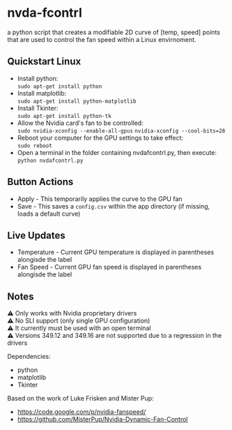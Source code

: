 # nvda-fcontrl
a python script that creates a modifiable 2D curve of [temp, speed] points that are used to control the fan speed within a Linux envirnoment.

## Quickstart Linux

* Install python:  
  `sudo apt-get install python`
* Install matplotlib:  
  `sudo apt-get install python-matplotlib`
* Install Tkinter:  
  `sudo apt-get install python-tk`
* Allow the Nvidia card's fan to be controlled:  
  `sudo nvidia-xconfig --enable-all-gpus`
  `nvidia-xconfig --cool-bits=28`
* Reboot your computer for the GPU settings to take effect:  
  `sudo reboot`
* Open a terminal in the folder containing nvdafcontrl.py, then execute:  
  `python nvdafcontrl.py`

## Button Actions

* Apply - This temporarily applies the curve to the GPU fan
* Save - This saves a `config.csv` within the app directory (if missing, loads a default curve)  

## Live Updates

* Temperature - Current GPU temperature is displayed in parentheses alongisde the label
* Fan Speed - Current GPU fan speed is displayed in parentheses alongisde the label

## Notes
⚠️ Only works with Nvidia proprietary drivers  
⚠️ No SLI support (only single GPU configuration)  
⚠️ It currently must be used with an open terminal  
⚠️ Versions 349.12 and 349.16 are not supported due to a regression in the drivers

Dependencies:  
* python  
* matplotlib  
* Tkinter

Based on the work of Luke Frisken and Mister Pup:  
* https://code.google.com/p/nvidia-fanspeed/
* https://github.com/MisterPup/Nvidia-Dynamic-Fan-Control
